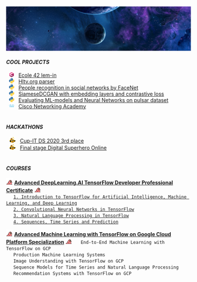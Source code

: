 ![HEADER](https://github.com/artemk1337/artemk1337/blob/master/cosmo.jpg)



#### ***COOL PROJECTS***

&nbsp; <img src="https://github.com/artemk1337/artemk1337/blob/master/custom_emoji/c-lang.png" 
alt="Clang" title="Clang" 
width="14" height="14"/>
&nbsp; [Ecole 42 lem-in](https://github.com/artemk1337/lem-in)  
&nbsp; <img src="https://github.com/artemk1337/artemk1337/blob/master/custom_emoji/python.png" 
alt="Python" title="Python" 
width="14" height="14"/>
&nbsp; [Hltv.org parser](https://github.com/artemk1337/python_hltv_parser)  
&nbsp; <img src="https://github.com/artemk1337/artemk1337/blob/master/custom_emoji/python.png" 
alt="Python" title="Python" 
width="14" height="14"/>
&nbsp; [People recognition in social networks by FaceNet](https://github.com/artemk1337/tinder_to_vk)  
&nbsp; <img src="https://github.com/artemk1337/artemk1337/blob/master/custom_emoji/python.png" 
alt="Python" title="Python" 
width="14" height="14"/>
&nbsp; [SiameseDCGAN with embedding layers and contrastive loss](https://github.com/artemk1337/SiameseDCGAN-with-embedding-layers-and-contrastive-loss)  
&nbsp; <img src="https://github.com/artemk1337/artemk1337/blob/master/custom_emoji/python.png" 
alt="Python" title="Python" 
width="14" height="14"/>
&nbsp; [Evaluating ML-models and Neural Networks on pulsar dataset](https://github.com/artemk1337/ML_test_all_models_on_pulsar)  
&nbsp; <img src="https://github.com/artemk1337/artemk1337/blob/master/custom_emoji/cisco.png" 
alt="Cisco" title="Cisco" 
width="14" height="14"/>
&nbsp; [Cisco Networking Academy](https://github.com/artemk1337/cisco_networking_academy)  



#


#### ***HACKATHONS***

&nbsp; <img src="https://github.com/artemk1337/artemk1337/blob/master/custom_emoji/this-is-fine-fire.gif" 
alt="fire" title="fire" 
width="18" height="16"/>
&nbsp; [Cup-IT DS 2020 3rd place](https://github.com/artemk1337/artemk1337/blob/master/HACKATHONS/Cup%20IT%202020%20DS.pdf "Certificate")  
&nbsp; <img src="https://github.com/artemk1337/artemk1337/blob/master/custom_emoji/this-is-fine-fire.gif" 
alt="fire" title="fire" 
width="18" height="16"/>
&nbsp; [Final stage Digital Superhero Online](https://github.com/artemk1337/artemk1337/blob/master/HACKATHONS/adam.42.pdf "Certificate")  


#


#### ***COURSES***

<img src="https://github.com/artemk1337/artemk1337/blob/master/custom_emoji/60fps_parrot.gif"
alt="parrot" title="parrot"
width="18" height="18"/>
[<ins><b>Advanced DeepLearning.AI TensorFlow Developer Professional Certificate</b></ins>][DLAI_ALL]
<img src="https://github.com/artemk1337/artemk1337/blob/master/custom_emoji/60fps_parrot.gif"
alt="parrot" title="parrot"
width="18" height="18"/>  
&nbsp;&nbsp;&nbsp;&nbsp; [`1. Introduction to TensorFlow for Artificial Intelligence, Machine Learning, and Deep Learning`][DLAI1]  
&nbsp;&nbsp;&nbsp;&nbsp; [`2. Convolutional Neural Networks in TensorFlow`][DLAI2]  
&nbsp;&nbsp;&nbsp;&nbsp; [`3. Natural Language Processing in TensorFlow`][DLAI3]  
&nbsp;&nbsp;&nbsp;&nbsp; [`4. Sequences, Time Series and Prediction`][DLAI4]  


[DLAI_ALL]: https://github.com/artemk1337/artemk1337/blob/master/COURSES/DeepLearning.AI%20TensorFlow%20Developer/Coursera%20RQKWMXGCYDCG.png "Certificate"  
[DLAI1]: https://github.com/artemk1337/artemk1337/blob/master/COURSES/DeepLearning.AI%20TensorFlow%20Developer/Coursera%20TA3L4CL6SDC8.png "Certificate"  
[DLAI2]: https://github.com/artemk1337/artemk1337/blob/master/COURSES/DeepLearning.AI%20TensorFlow%20Developer/Coursera%204WJ852DRGKEC.png "Certificate"
[DLAI3]: https://github.com/artemk1337/artemk1337/blob/master/COURSES/DeepLearning.AI%20TensorFlow%20Developer/Coursera%20XEHPD7DKG7HN.png "Certificate"
[DLAI4]: https://github.com/artemk1337/artemk1337/blob/master/COURSES/DeepLearning.AI%20TensorFlow%20Developer/Coursera%20JUAXXDNL9TB2.png "Certificate"


<img src="https://github.com/artemk1337/artemk1337/blob/master/custom_emoji/60fps_parrot.gif"
alt="parrot" title="parrot"
width="18" height="18"/>
<ins><b>Advanced Machine Learning with TensorFlow on Google Cloud Platform Specialization</b></ins>
<img src="https://github.com/artemk1337/artemk1337/blob/master/custom_emoji/60fps_parrot.gif"
alt="parrot" title="parrot"
width="18" height="18"/>
&nbsp;&nbsp;&nbsp;&nbsp; `End-to-End Machine Learning with TensorFlow on GCP`  
&nbsp;&nbsp;&nbsp;&nbsp; `Production Machine Learning Systems`  
&nbsp;&nbsp;&nbsp;&nbsp; `Image Understanding with TensorFlow on GCP`  
&nbsp;&nbsp;&nbsp;&nbsp; `Sequence Models for Time Series and Natural Language Processing`  
&nbsp;&nbsp;&nbsp;&nbsp; `Recommendation Systems with TensorFlow on GCP`  


<!--
```diff
- text in red
+ text in green
! text in orange
# text in gray
@@ text in purple (and bold)@@
```
-->


<!--
**artemk1337/artemk1337** is a ✨ _special_ ✨ repository because its `README.md` (this file) appears on your GitHub profile.

Here are some ideas to get you started:

- 🔭 I’m currently working on ...
- 🌱 I’m currently learning ...
- 👯 I’m looking to collaborate on ...
- 🤔 I’m looking for help with ...
- 💬 Ask me about ...
- 📫 How to reach me: ...
- 😄 Pronouns: ...
- ⚡ Fun fact: ...
-->
